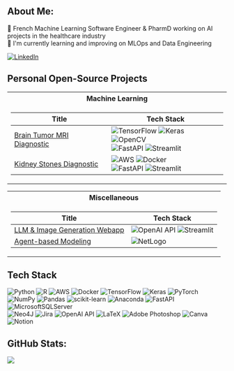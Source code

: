 ## About Me:
💊 French Machine Learning Software Engineer & PharmD working on AI projects in the healthcare industry<br>
🌱 I'm currently learning and improving on MLOps and Data Engineering

[![LinkedIn](https://img.shields.io/badge/LinkedIn-%230077B5.svg?logo=linkedin&logoColor=white)](https://linkedin.com/in/timdangeon) 

## Personal Open-Source Projects
<table>
<tr><th>Machine Learning</th></tr>
<tr><td>

|Title | Tech Stack|
|--|--|
| [Brain Tumor MRI Diagnostic](https://github.com/timdgn/MRI_Brain_Tumor_Detection) | ![TensorFlow](https://img.shields.io/badge/TF-black?style=flat-square&logo=tensorflow) ![Keras](https://img.shields.io/badge/Keras-black?style=flat-square&logo=Keras) ![OpenCV](https://img.shields.io/badge/OpenCV-black?style=flat-square&logo=opencv) <br> ![FastAPI](https://img.shields.io/badge/FastAPI-black?style=flat-square&logo=fastapi) ![Streamlit](https://img.shields.io/badge/Streamlit-black?style=flat-square&logo=Streamlit)|
| [Kidney Stones Diagnostic](https://github.com/timdgn/Kidney_Stones_Classification) | ![AWS](https://img.shields.io/badge/AWS-black?style=flat-square&logo=amazonaws) ![Docker](https://img.shields.io/badge/Docker-black?style=flat-square&logo=docker) <br> ![FastAPI](https://img.shields.io/badge/FastAPI-black?style=flat-square&logo=fastapi) ![Streamlit](https://img.shields.io/badge/Streamlit-black?style=flat-square&logo=Streamlit)|

</td></tr> </table>

<table>
<tr><th>Miscellaneous</th></tr>
<tr><td>

|Title | Tech Stack|
|--|--|
| [LLM & Image Generation Webapp](https://github.com/timdgn/LLM_webapp) | ![OpenAI API](https://img.shields.io/badge/OpenAI-%23412991?style=flat-square&logo=openai&logoColor=white) ![Streamlit](https://img.shields.io/badge/Streamlit-black?style=flat-square&logo=Streamlit) |
| [Agent-based Modeling](https://github.com/timdgn/Agent-based-Modeling) | ![NetLogo](https://img.shields.io/badge/Net-Logo-green?style=flat-square)|


</td></tr> </table>

## Tech Stack
![Python](https://img.shields.io/badge/python-3670A0?style=for-the-badge&logo=python&logoColor=ffdd54) ![R](https://img.shields.io/badge/r-%23276DC3.svg?style=for-the-badge&logo=r&logoColor=white) ![AWS](https://img.shields.io/badge/AWS-%23FF9900.svg?style=for-the-badge&logo=amazon-aws&logoColor=white) ![Docker](https://img.shields.io/badge/docker-%230db7ed.svg?style=for-the-badge&logo=docker&logoColor=white) ![TensorFlow](https://img.shields.io/badge/TensorFlow-%23FF6F00.svg?style=for-the-badge&logo=TensorFlow&logoColor=white) ![Keras](https://img.shields.io/badge/Keras-%23D00000.svg?style=for-the-badge&logo=Keras&logoColor=white) ![PyTorch](https://img.shields.io/badge/PyTorch-%23EE4C2C.svg?style=for-the-badge&logo=PyTorch&logoColor=white) <br> ![NumPy](https://img.shields.io/badge/numpy-%23013243.svg?style=for-the-badge&logo=numpy&logoColor=white) ![Pandas](https://img.shields.io/badge/pandas-%23150458.svg?style=for-the-badge&logo=pandas&logoColor=white) ![scikit-learn](https://img.shields.io/badge/scikit--learn-%23F7931E.svg?style=for-the-badge&logo=scikit-learn&logoColor=white) ![Anaconda](https://img.shields.io/badge/Anaconda-%2344A833.svg?style=for-the-badge&logo=anaconda&logoColor=white) ![FastAPI](https://img.shields.io/badge/FastAPI-005571?style=for-the-badge&logo=fastapi) ![MicrosoftSQLServer](https://img.shields.io/badge/Microsoft%20SQL%20Sever-CC2927?style=for-the-badge&logo=microsoft%20sql%20server&logoColor=white) <br> ![Neo4J](https://img.shields.io/badge/Neo4j-008CC1?style=for-the-badge&logo=neo4j&logoColor=white) ![Jira](https://img.shields.io/badge/jira-%230A0FFF.svg?style=for-the-badge&logo=jira&logoColor=white) ![OpenAI API](https://img.shields.io/badge/OpenAI-%23412991?style=for-the-badge&logo=openai&logoColor=white) ![LaTeX](https://img.shields.io/badge/latex-%23008080.svg?style=for-the-badge&logo=latex&logoColor=white) ![Adobe Photoshop](https://img.shields.io/badge/adobephotoshop-%2331A8FF.svg?style=for-the-badge&logo=adobephotoshop&logoColor=white) ![Canva](https://img.shields.io/badge/Canva-%2300C4CC.svg?style=for-the-badge&logo=Canva&logoColor=white) ![Notion](https://img.shields.io/badge/Notion-%23000000.svg?style=for-the-badge&logo=notion&logoColor=white)

## GitHub Stats:
![](https://github-readme-streak-stats.herokuapp.com/?user=timdgn&theme=chartreuse-dark&hide_border=false)<br/>
